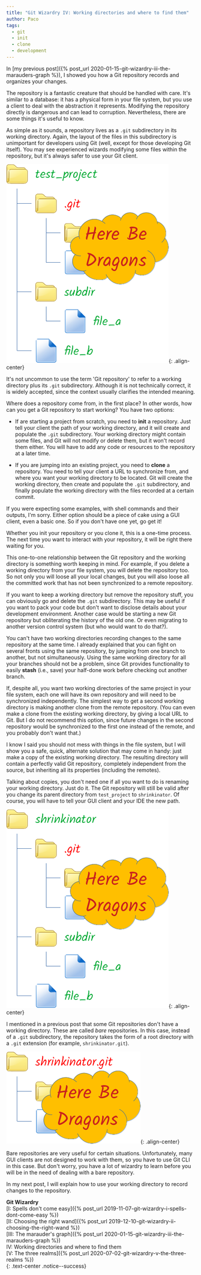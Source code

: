 ```yaml
---
title: "Git Wizardry IV: Working directories and where to find them"
author: Paco
tags:
  - git
  - init
  - clone
  - development
---
```


In [my previous post]({% post_url 2020-01-15-git-wizardry-iii-the-marauders-graph %}), I showed you how a Git repository records and organizes your changes.

The repository is a fantastic creature that should be handled with care. It's similar to a database: it has a physical form in your file system, but you use a client to deal with the abstraction it represents. Modifying the repository directly is dangerous and can lead to corruption. Nevertheless, there are some things it's useful to know.

As simple as it sounds, a repository lives as a `.git` subdirectory in its working directory. Again, the layout of the files in this subdirectory is unimportant for developers using Git (well, except for those developing Git itself). You may see experienced wizards modifying some files within the repository, but it's always safer to use your Git client.

![Git repository](/assets/images/git_repo.png){: .align-center}

It's not uncommon to use the term 'Git repository' to refer to a working directory plus its `.git` subdirectory. Although it is not technically correct, it is widely accepted, since the context usually clarifies the intended meaning.

Where does a repository come from, in the first place? In other words, how can you get a Git repository to start working? You have two options:

- If are starting a project from scratch, you need to **init** a repository. Just tell your client the path of your working directory, and it will create and populate the `.git` subdirectory. Your working directory might contain some files, and Git will not modify or delete them, but it won't record them either. You will have to add any code or resources to the repository at a later time.

- If you are jumping into an existing project, you need to **clone** a repository. You need to tell your client a URL to synchronize from, and where you want your working directory to be located. Git will create the working directory, then create and populate the `.git` subdirectory, and finally populate the working directory with the files recorded at a certain commit.

If you were expecting some examples, with shell commands and their outputs, I'm sorry. Either option should be a piece of cake using a GUI client, even a basic one. So if you don't have one yet, go get it!

Whether you init your repository or you clone it, this is a one-time process. The next time you want to interact with your repository, it will be right there waiting for you.

This one-to-one relationship between the Git repository and the working directory is something worth keeping in mind. For example, if you delete a working directory from your file system, you will delete the repository too. So not only you will loose all your local changes, but you will also loose all the committed work that has not been synchronized to a remote repository.

If you want to keep a working directory but remove the repository stuff, you can obviously go and delete the `.git` subdirectory. This may be useful if you want to pack your code but don't want to disclose details about your development environment. Another case would be starting a new Git repository but obliterating the history of the old one. Or even migrating to another version control system (but who would want to do that?).

You can't have two working directories recording changes to the same repository at the same time. I already explained that you can fight on several fronts using the same repository, by jumping from one branch to another, but not simultaneously. Using the same working directory for all your branches should not be a problem, since Git provides functionality to easily **stash** (i.e., save) your half-done work before checking out another branch.

If, despite all, you want two working directories of the same project in your file system, each one will have its own repository and will need to be synchronized independently. The simplest way to get a second working directory is making another clone from the remote repository. (You can even make a clone from the existing working directory, by giving a local URL to Git. But I do not recommend this option, since future changes in the second repository would be synchronized to the first one instead of the remote, and you probably don't want that.)

I know I said you should not mess with things in the file system, but I will show you a safe, quick, alternate solution that may come in handy: just make a copy of the existing working directory. The resulting directory will contain a perfectly valid Git repository, completely independent from the source, but inheriting all its properties (including the remotes).

Talking about copies, you don't need one if all you want to do is renaming your working directory. Just do it. The Git repository will still be valid after you change its parent directory from `test_project` to `shrinkinator`. Of course, you will have to tell your GUI client and your IDE the new path.

![Renamed Git repository](/assets/images/git_repo_renamed.png){: .align-center}

I mentioned in a previous post that some Git repositories don't have a working directory. These are called *bare* repositories. In this case, instead of a `.git` subdirectory, the repository takes the form of a root directory with a `.git` extension (for example, `shrinkinator.git`).

![Bare Git repository](/assets/images/git_repo_bare.png){: .align-center}

Bare repositories are very useful for certain situations. Unfortunately, many GUI clients are not designed to work with them, so you have to use Git CLI in this case. But don't worry, you have a lot of wizardry to learn before you will be in the need of dealing with a bare repository.

In my next post, I will explain how to use your working directory to record changes to the repository.

**Git Wizardry**  
[I: Spells don't come easy]({% post_url 2019-11-07-git-wizardry-i-spells-dont-come-easy %})  
[II: Choosing the right wand]({% post_url 2019-12-10-git-wizardry-ii-choosing-the-right-wand %})  
[III: The marauder's graph]({% post_url 2020-01-15-git-wizardry-iii-the-marauders-graph %})  
IV: Working directories and where to find them  
[V: The three realms]({% post_url 2020-07-02-git-wizardry-v-the-three-realms %})  
{: .text-center .notice--success}

